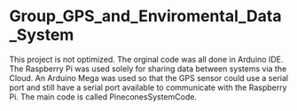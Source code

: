 # Group_GPS_and_Enviromental_Data_System
This project is not optimized. The orginal code was all done in Arduino IDE. 
The Raspberry Pi was used solely for sharing data between systems via the Cloud.
An Arduino Mega was used so that the GPS sensor could use a serial port and still have a serial port available to communicate with the Raspberry Pi. 
The main code is called PineconesSystemCode.
